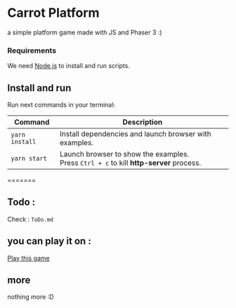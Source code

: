 # Carrot Platform

a simple platform game made with JS and Phaser 3 :)

### Requirements

We need [Node.js](https://nodejs.org) to install and run scripts.

## Install and run

Run next commands in your terminal:

| Command | Description |
|---------|-------------|
| `yarn install` | Install dependencies and launch browser with examples.|
| `yarn start` | Launch browser to show the examples. <br> Press `Ctrl + c` to kill **http-server** process. |
=======

## Todo :
Check : `ToDo.md` 

## you can play it on :
[Play this game ](https://geeksesi.github.io/carrot_platform)

## more
nothing more :D
